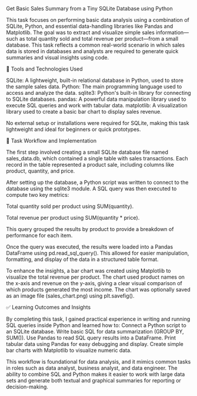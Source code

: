 Get Basic Sales Summary from a Tiny SQLite Database using Python

This task focuses on performing basic data analysis using a combination of SQLite, Python, and essential data-handling libraries like Pandas and Matplotlib. The goal was to extract and visualize simple sales information—such as total quantity sold and total revenue per product—from a small database. This task reflects a common real-world scenario in which sales data is stored in databases and analysts are required to generate quick summaries and visual insights using code.

🧰 Tools and Technologies Used

SQLite: A lightweight, built-in relational database in Python, used to store the sample sales data.
Python: The main programming language used to access and analyze the data.
sqlite3: Python's built-in library for connecting to SQLite databases.
pandas: A powerful data manipulation library used to execute SQL queries and work with tabular data.
matplotlib: A visualization library used to create a basic bar chart to display sales revenue.

No external setup or installations were required for SQLite, making this task lightweight and ideal for beginners or quick prototypes.

🧱 Task Workflow and Implementation

The first step involved creating a small SQLite database file named sales_data.db, which contained a single table with sales transactions. Each record in the table represented a product sale, including columns like product, quantity, and price.

After setting up the database, a Python script was written to connect to the database using the sqlite3 module. A SQL query was then executed to compute two key metrics:

Total quantity sold per product using SUM(quantity).

Total revenue per product using SUM(quantity * price).

This query grouped the results by product to provide a breakdown of performance for each item.

Once the query was executed, the results were loaded into a Pandas DataFrame using pd.read_sql_query(). This allowed for easier manipulation, formatting, and display of the data in a structured table format.

To enhance the insights, a bar chart was created using Matplotlib to visualize the total revenue per product. The chart used product names on the x-axis and revenue on the y-axis, giving a clear visual comparison of which products generated the most income. The chart was optionally saved as an image file (sales_chart.png) using plt.savefig().

✅ Learning Outcomes and Insights

By completing this task, I gained practical experience in writing and running SQL queries inside Python and learned how to:
Connect a Python script to an SQLite database.
Write basic SQL for data summarization (GROUP BY, SUM()).
Use Pandas to read SQL query results into a DataFrame.
Print tabular data using Pandas for easy debugging and display.
Create simple bar charts with Matplotlib to visualize numeric data.

This workflow is foundational for data analysis, and it mimics common tasks in roles such as data analyst, business analyst, and data engineer. The ability to combine SQL and Python makes it easier to work with large data sets and generate both textual and graphical summaries for reporting or decision-making.
